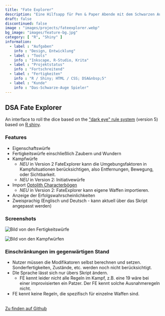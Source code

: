 ```yaml
---
title: "Fate Explorer"
description: "Eine Hilfsapp für Pen & Paper Abende mit dem Schwarzen Auge"
draft: false
discontinued: false
image : "images/projects/fateexplorer.webp"
bg_image: "images/feature-bg.jpg"
category: [ "R", "Shiny" ]
information:
  - label : "Aufgaben"
    info : "Design, Entwicklung"
  - label : "Tools"
    info : "Inkscape, R-Studio, Krita"
  - label : "Projektstatus"
    info : "Fortschreitend"
  - label : "Fertigkeiten"
    info : "R / Shiny; HTML / CSS; DSA&nbsp;5"
  - label : "Kunde"
    info : "Das-Schwarze-Auge Spieler"
---
```


## DSA Fate Explorer

An interface to roll the dice based on the ["dark eye" rule system](https://ulisses-regelwiki.de/index.php/home.html) (version 5) based on [R shiny](https://shiny.rstudio.com/).


### Features

* Eigenschaftswürfe
* Fertigkeitswürfe einschließlich Zaubern und Wundern
* Kampfwürfe
  * *NEU* in Version 2 FateExplorer kann die Umgebungsfaktoren in Kampfsituationen berücksichtigen, also Entfernungen, Bewegung, oder Sichtbarkeit.
  * *NEU* in Version 2: Initiativewürfe
* Import [Optolith Characterbögen](https://optolith.app/en/)
  * *NEU* in Version 2: FateExplorer kann eigene Waffen importieren.
* Anzeige der Erfolgswahrscheinlichkeiten
* Zweisprachig (Englisch und Deutsch - kann aktuell über das Skript angepasst werden)


### Screenshots

![Bild von den Fertigkeitswürfe](/images/projects/fe_screenshot_skill.jpg)

![Bild von den Kampfwürfen](/images/projects/fe_screenshot_combat.jpg)



### Einschränkungen im gegenwärtigen Stand

* Nutzer müssen die Modifikatoren selbst berechnen und setzen. Sonderfertigkeiten, Zustände, etc. werden noch nicht berücksichtigt.
* DIe Sprache lässt sich nur übers Skript ändern.
    * FE kennt leider nicht alle Regeln im Kampf, z.B. eine 19 wäre bei einer improvisierten ein Patzer. Der FE kennt solche Ausnahmeregeln nicht.
* FE kennt keine Regeln, die spezifisch für einzelne Waffen sind.

<br/>
<a href="https://github.com/SigurdJanson/Fate-Explorer">Zu finden auf Github</a>

